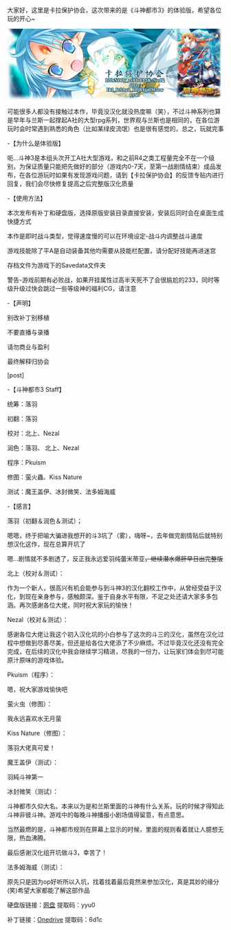  



大家好，这里是卡拉保护协会，这次带来的是《斗神都市3》的体验版，希望各位玩的开心~

![image-20220717232714999](assets/image-20220717232714999.png)

可能很多人都没有接触过本作，毕竟没汉化就没热度嘛（笑），不过斗神系列也算是早年与兰斯一起撑起A社的大型rpg系列，世界观与兰斯也是相同的，在各位游玩时会时常遇到熟悉的角色（比如某绿皮流氓）也是很有感觉的，总之，玩就完事

 



-【为什么是体验版】

 

呃...斗神3是本组头次开工A社大型游戏，和之前R4之类工程量完全不在一个级别，为保证质量只能把先做好的部分（游戏内0-7天，至第一战剧情结束）成品发布，在各位游玩时如果有发现游戏问题，请到【卡拉保护协会】的反馈专贴内进行回复，我们会尽快修复提高之后完整版汉化质量

 

 

-【使用方法】

 

本次发布有补丁和硬盘版，选择原版安装目录直接安装，安装后同时会在桌面生成快捷方式

本作是即时战斗类型，觉得速度慢的可以在环境设定-战斗内调整战斗速度

游戏技能除了平A是自动装备其他均需要从技能栏配置，请分配好技能再进迷宫

存档文件为游戏下的Savedata文件夹

警告-游戏前期有必败战，如果开挂属性过高半天死不了会很尴尬的233，同时等级升级过快会跳过一些等级神的福利CG，请注意

 

 

-【声明】

别改补丁别移植

不要直播与录播

请勿商业与盈利

最终解释归协会

 

[post]

 

 

-【斗神都市3 Staff】

 

统筹：落羽

初翻：落羽

校对：北上、Nezal

润色：落羽、 北上、Nezal

程序：Pkuism

修图：萤火蟲、Kiss Nature

测试：魔王盖伊、冰封微笑、法多姆海威

 

-【感言】

 

落羽（初翻＆润色＆测试）；

嗯嗯，终于把喻大骗进我想开的斗3坑了（雾），嗨呀~，去年做完剧情贴后就特别想汉化这作，现在总算开坑了

嗯...剧情就不多剧透了，反正我永远爱羽纯蕾米蒂亚~~，继续潜水爆肝早日出完整版~~

 

北上（校对＆测试）：

作为一个新人，很高兴有机会能参与到斗神3的汉化翻校工作中，从曾经受益于汉化，到现在亲身参与，感触颇深。鉴于自身水平有限，不足之处还请大家多多包涵。再次感谢各位大佬，同时祝大家玩的愉快！

 

Nezal（校对＆测试）：

感谢各位大佬让我这个初入汉化坑的小白参与了这次的斗三的汉化，虽然在汉化过程中想做到尽善尽美，但还是给各位大佬添了不少麻烦。不过毕竟汉化还没有完全完成，在后续的汉化中我会继续学习精进，尽我的一份力，让玩家们体会到尽可能原汁原味的游戏体验。

 

Pkuism（程序）：

嗯，祝大家游戏愉快吧

 

萤火虫（修图）：

我永远喜欢水无月萤

 

Kiss Nature（修图）：

落羽大佬真可爱！

 

魔王盖伊（测试）：

羽純斗神第一

 

冰封微笑（测试）：

斗神都市久仰大名。本来以为是和兰斯里面的斗神有什么关系，玩的时候才得知此斗神非彼斗神。游戏中的每晚斗神播报小剧场值得留意，有点意思。

当然最燃的是，斗神都市规则在屏幕上显示的时候，里面的规则看着就让人臆想无限，热血沸腾。

最后感谢汉化组开坑做斗3，幸苦了！

 

法多姆海威（测试）：

原先只是因为op好听所以入坑，找着找着最后竟然来参加汉化，真是其妙的缘分(笑)希望大家都能了解这部作品

 

 

 

硬盘版链接：[网盘](https://pan.baidu.com/s/1k1_IeSAxd_YPjR4jp0M5ow) 提取码：yyu0

 

补丁链接：[Onedrive](https://pan.baidu.com/s/120sN0Oy_zvXIvCL5K-NndQ) 提取码：6d1c

 